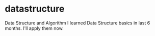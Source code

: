 # datastructure
Data Structure and Algorithm
I learned Data Structure basics in last 6 months. I'll apply them now.
